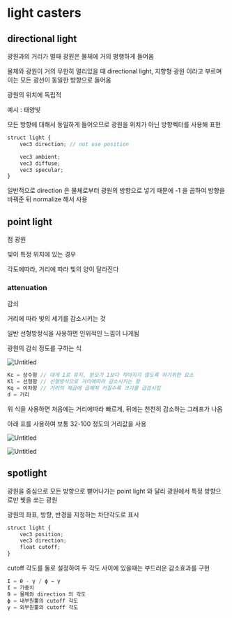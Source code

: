 # light casters

## directional light

광원과의 거리가 멀때 광원은 물체에 거의 평행하게 들어옴

물체와 광원이 거의 무한히 멀리있을 때 directional light, 지향형 광원 이라고 부르며 이는 모든 광선이 동일한 방향으로 들어옴

광원의 위치에 독립적

예시 : 태양빛

모든 방향에 대해서 동일하게 들어오므로 광원을 위치가 아닌 방향벡터를 사용해 표현

```jsx
struct light {
	vec3 direction; // not use position

	vec3 ambient;
	vec3 diffuse;
	vec3 specular;
}
```

일반적으로 direction 은 물체로부터 광원의 방향으로 넣기 때문에 -1 을 곱하여 방향을 바꿔준 뒤 normalize 해서 사용

## point light

점 광원

빛이 특정 위치에 있는 경우

각도에따라, 거리에 따라 빛의 양이 달라진다

### attenuation

감쇠

거리에 따라 빛의 세기를 감소시키는 것

일반 선형방정식을 사용하면 인위적인 느낌이 나게됨

광원의 감쇠 정도를 구하는 식

![Untitled](light%20casters%208e4ccb48a7c74e5186c67a6a19c01531/Untitled.png)

```jsx
Kc = 상수항 // 대게 1로 유지, 분모가 1보다 작아지지 않도록 하기위한 요소
Kl = 선형항 // 선형방식으로 거리에따라 감소시키는 항
Kq = 이차항 // 거리의 제곱에 곱해져 커질수록 크기를 급감시킴
d = 거리
```

위 식을 사용하면 처음에는 거리에따라 빠르게, 뒤에는 천천히 감소하는 그래프가 나옴

아래 표를 사용하여 보통 32-100 정도의 거리값을 사용

![Untitled](light%20casters%208e4ccb48a7c74e5186c67a6a19c01531/Untitled%201.png)

![Untitled](light%20casters%208e4ccb48a7c74e5186c67a6a19c01531/Untitled%202.png)

## spotlight

광원을 중심으로 모든 방향으로 뻗어나가는 point light 와 달리 광원에서 특정 방향으로만 빛을 쏘는 광원

광원의 좌표, 방향, 반경을 지정하는 차단각도로 표시

```jsx
struct light {
	vec3 position;
	vec3 direction;
	float cutoff;
}
```

cutoff 각도를 둘로 설정하여 두 각도 사이에 있을때는 부드러운 감소효과를 구현

```jsx
I = θ - γ / ϕ − γ
I = 가중치
θ = 물체와 direction 의 각도
ϕ = 내부원뿔의 cutoff 각도
γ = 외부원뿔의 cutoff 각도
```